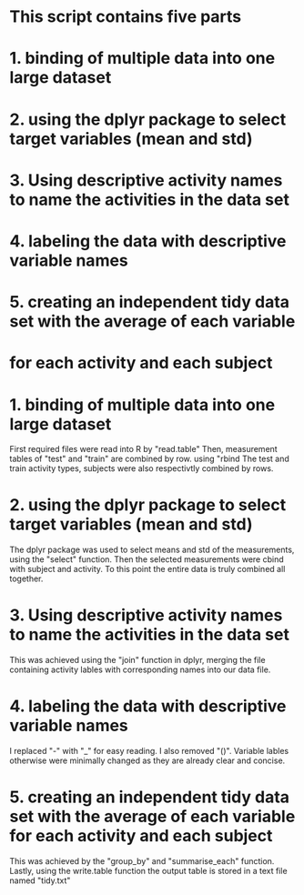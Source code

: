 # This script contains five parts 
# 1. binding of multiple data into one large dataset
# 2. using the dplyr package to select target variables (mean and std)
# 3. Using descriptive activity names to name the activities in the data set
# 4. labeling the data with descriptive variable names
# 5. creating an independent tidy data set with the average of each variable 
#    for each activity and each subject

# 1. binding of multiple data into one large dataset
First required files were read into R by "read.table"
Then, measurement tables of "test" and "train" are combined by row. using "rbind 
The test and train activity types, subjects were also respectivtly combined by rows.

# 2. using the dplyr package to select target variables (mean and std)
The dplyr package was used to select means and std of the measurements, using the "select" function.
Then the selected measurements were cbind with subject and activity.
To this point the entire data is truly combined all together.

# 3. Using descriptive activity names to name the activities in the data set
This was achieved using the "join" function in dplyr, merging the file containing activity lables with 
corresponding names into our data file.

# 4. labeling the data with descriptive variable names
I replaced "-" with "_" for easy reading. I also removed "()". 
Variable lables otherwise were minimally changed as they are already clear and concise.


# 5. creating an independent tidy data set with the average of each variable for each activity and each subject
This was achieved by the "group_by" and "summarise_each" function.
Lastly, using the write.table function the output table is stored in a text file named "tidy.txt" 

